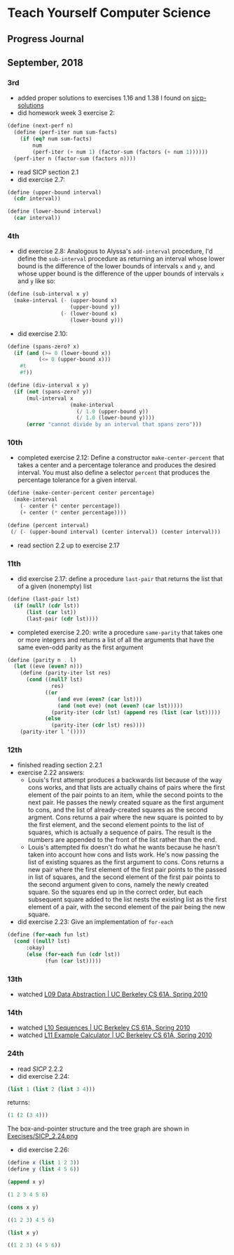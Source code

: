 # Teach Yourself Computer Science
## Progress Journal

## September, 2018

### 3rd
- added proper solutions to exercises 1.16 and 1.38 I found on [sicp-solutions](http://community.schemewiki.org/?sicp-solutions)
- did homework week 3 exercise 2:
```scheme
(define (next-perf n)
  (define (perf-iter num sum-facts)
    (if (eq? num sum-facts)
        num
        (perf-iter (+ num 1) (factor-sum (factors (+ num 1))))))
  (perf-iter n (factor-sum (factors n))))
```
- read SICP section 2.1
- did exercise 2.7:
```scheme
(define (upper-bound interval)
  (cdr interval))

(define (lower-bound interval)
  (car interval))
```

### 4th
- did exercise 2.8: Analogous to Alyssa's `add-interval` procedure, I'd define the `sub-interval` procedure as returning an interval whose lower bound is the difference of the lower bounds of intervals `x` and `y`, and whose upper bound is the difference of the upper bounds of intervals `x` and `y` like so:
```scheme
(define (sub-interval x y)
  (make-interval (- (upper-bound x)
                    (upper-bound y))
                 (- (lower-bound x)
                    (lower-bound y)))
```
- did exercise 2.10:
```scheme
(define (spans-zero? x)
  (if (and (>= 0 (lower-bound x))
          (<= 0 (upper-bound x)))
    #t
    #f))

(define (div-interval x y)
  (if (not (spans-zero? y))
      (mul-interval x
                    (make-interval
                      (/ 1.0 (upper-bound y))
                      (/ 1.0 (lower-bound y))))
      (error "cannot divide by an interval that spans zero")))
```

### 10th
- completed exercise 2.12: Define a constructor `make-center-percent` that takes a center and a percentage tolerance and produces the desired interval. You must also define a selector `percent` that produces the percentage tolerance for a given interval.
```scheme
(define (make-center-percent center percentage)
  (make-interval
    (- center (* center percentage))
    (+ center (* center percentage))))

(define (percent interval)
 (/ (- (upper-bound interval) (center interval)) (center interval)))
```
- read section 2.2 up to exercise 2.17

### 11th
- did exercise 2.17: define a procedure `last-pair` that returns the list that of a given (nonempty) list
```scheme
(define (last-pair lst)
  (if (null? (cdr lst))
      (list (car lst))
      (last-pair (cdr lst))))
```
- completed exercise 2.20: write a procedure `same-parity` that takes one or more integers and returns a list of all the arguments that have the same even-odd parity as the first argument
```scheme
(define (parity n . l)
  (let ((eve (even? n)))
    (define (parity-iter lst res)
      (cond ((null? lst)
              res)
            ((or
                (and eve (even? (car lst)))
                (and (not eve) (not (even? (car lst)))))
              (parity-iter (cdr lst) (append res (list (car lst)))))
            (else
              (parity-iter (cdr lst) res))))
    (parity-iter l '())))
```

### 12th
- finished reading section 2.2.1
- exercise 2.22 answers:
  - Louis's first attempt produces a backwards list because of the way cons works, and that lists are actually chains of pairs where the first element of the pair points to an item, while the second points to the next pair. He passes the newly created square as the first argument to cons, and the list of already-created squares as the second argment. Cons returns a pair where the new square is pointed to by the first element, and the second element points to the list of squares, which is actually a sequence of pairs. The result is the numbers are appended to the front of the list rather than the end.
  - Louis's attempted fix doesn't do what he wants because he hasn't taken into account how cons and lists work. He's now passing the list of existing squares as the first argument to cons. Cons returns a new pair where the first element of the first pair points to the passed in list of squares, and the second element of the first pair points to the second argument given to cons, namely the newly created square. So the squares end up in the correct order, but each subsequent square added to the list nests the existing list as the first element of a pair, with the second element of the pair being the new square.
- did exercise 2.23: Give an implementation of `for-each`
```scheme
(define (for-each fun lst)
  (cond ((null? lst)
      :okay)
      (else (for-each fun (cdr lst))
            (fun (car lst)))))
```

### 13th
- watched [L09 Data Abstraction | UC Berkeley CS 61A, Spring 2010](https://www.youtube.com/watch?v=8LIZqnf7gIs&index=9&list=PLhMnuBfGeCDNgVzLPxF9o5UNKG1b-LFY9)

### 14th
- watched [L10 Sequences | UC Berkeley CS 61A, Spring 2010](https://www.youtube.com/watch?v=-50z10gewhs&index=10&list=PLhMnuBfGeCDNgVzLPxF9o5UNKG1b-LFY9)
- watched [L11 Example Calculator | UC Berkeley CS 61A, Spring 2010](https://www.youtube.com/watch?v=Cj8Y8pvs-6I&list=PLhMnuBfGeCDNgVzLPxF9o5UNKG1b-LFY9&index=11)

### 24th
- read _SICP_ 2.2.2
- did exercise 2.24:
```scheme
(list 1 (list 2 (list 3 4)))
```
returns:
```scheme
(1 (2 (3 4)))
```
The box-and-pointer structure and the tree graph are shown in [Execises/SICP_2.24.png](https://github.com/flintsteel7/TMCS/tree/master/Exercises/SICP_2.24.png)
- did exercise 2.26:
```scheme
(define x (list 1 2 3))
(define y (list 4 5 6))
```
```scheme
(append x y)

(1 2 3 4 5 6)
```

```scheme
(cons x y)

((1 2 3) 4 5 6)
```

```scheme
(list x y)

((1 2 3) (4 5 6))
```
